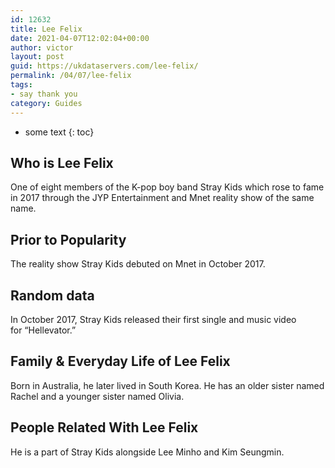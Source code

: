 ```yaml
---
id: 12632
title: Lee Felix
date: 2021-04-07T12:02:04+00:00
author: victor
layout: post
guid: https://ukdataservers.com/lee-felix/
permalink: /04/07/lee-felix
tags:
- say thank you
category: Guides
---
```


* some text
{: toc}


## Who is Lee Felix



One of eight members of the K-pop boy band Stray Kids which rose to fame in 2017 through the JYP Entertainment and Mnet reality show of the same name. 

                
                
                
## Prior to Popularity



The reality show Stray Kids debuted on Mnet in October 2017. 

                
                
                
## Random data



In October 2017, Stray Kids released their first single and music video for &#8220;Hellevator.&#8221; 

                
                
                
## Family & Everyday Life of Lee Felix



Born in Australia, he later lived in South Korea. He has an older sister named Rachel and a younger sister named Olivia.

                
                
                
## People Related With Lee Felix



He is a part of Stray Kids alongside Lee Minho and Kim Seungmin. 

                
              
            
          
          
          